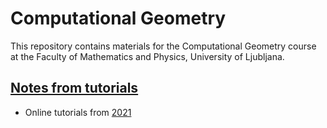 # Computational Geometry

This repository contains materials for the Computational Geometry course at the Faculty of Mathematics and Physics, University of Ljubljana.

## [Notes from tutorials](notes)

* Online tutorials from [2021](notes/2021)
